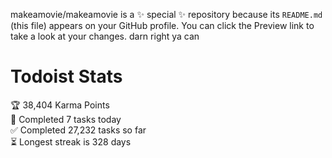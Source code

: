 makeamovie/makeamovie is a ✨ special ✨ repository because its `README.md` (this file) appears on your GitHub profile.
You can click the Preview link to take a look at your changes. darn right ya can

# Todoist Stats

<!-- TODO-IST:START -->
🏆  38,404 Karma Points           
🌸  Completed 7 tasks today           
✅  Completed 27,232 tasks so far           
⏳  Longest streak is 328 days
<!-- TODO-IST:END -->